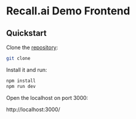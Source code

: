 # Recall.ai Demo Frontend

## Quickstart

Clone the [repository](https://github.com/mui/material-ui):


```bash
git clone
```

Install it and run:

```bash
npm install
npm run dev
```

Open the localhost on port 3000:


http://localhost:3000/